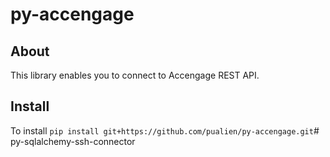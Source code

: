 # py-accengage


## About

This library enables you to connect to Accengage REST API.


## Install

To install `pip install git+https://github.com/pualien/py-accengage.git`# py-sqlalchemy-ssh-connector
